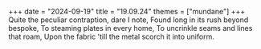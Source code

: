 +++
date = "2024-09-19"
title = "19.09.24"
themes = ["mundane"]
+++
Quite the peculiar contraption, dare I note,
Found long in its rush beyond bespoke,
To steaming plates in every home,
To uncrinkle seams and lines that roam,
Upon the fabric 'till the metal scorch it into uniform.
